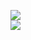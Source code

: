 [![](https://img.shields.io/badge/Made%20With-Github%20Spray-lightgrey.svg?style=for-the-badge&logo=github)](https://github.com/Annihil/github-spray#2677)  
[![](https://i.imgur.com/2DrTn0Z.gif)](https://github.com/Annihil/github-spray)